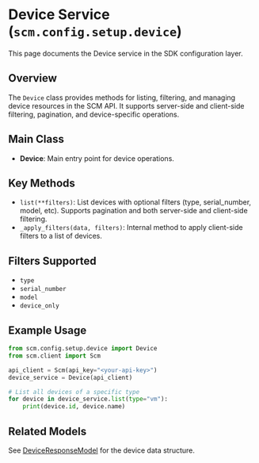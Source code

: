 # Device Service (`scm.config.setup.device`)

This page documents the Device service in the SDK configuration layer.

## Overview
The `Device` class provides methods for listing, filtering, and managing device resources in the SCM API. It supports server-side and client-side filtering, pagination, and device-specific operations.

## Main Class
- **Device**: Main entry point for device operations.

## Key Methods
- `list(**filters)`: List devices with optional filters (type, serial_number, model, etc). Supports pagination and both server-side and client-side filtering.
- `_apply_filters(data, filters)`: Internal method to apply client-side filters to a list of devices.

## Filters Supported
- `type`
- `serial_number`
- `model`
- `device_only`

## Example Usage
```python
from scm.config.setup.device import Device
from scm.client import Scm

api_client = Scm(api_key="<your-api-key>")
device_service = Device(api_client)

# List all devices of a specific type
for device in device_service.list(type="vm"):
    print(device.id, device.name)
```

## Related Models
See [DeviceResponseModel](../../models/setup/device_models.md) for the device data structure.
